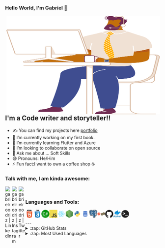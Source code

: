 ### Hello World, I'm Gabriel  👋

 <img align="right" alt="GIF" src="https://github.com/gabrielroodriz/gabrielroodriz/blob/main/code.svg?raw=true" width="500" height="320" />


## I'm a Code writer and storyteller!!
- ✍ You can find my projects here [portfolio](https://github.com/gabrielroodriz?tab=repositories)
- 🔭 I’m currently working on my first book.
- 🌱 I’m currently learning Flutter and Azure
- 👯 I’m looking to collaborate on open source
- 💬 Ask me about ... Soft Skills
- 😄 Pronouns: He/Him
- ⚡ Fun fact:I want to own a coffee shop ☕


### Talk with me, I am kinda awesome:
[<img align="left" alt="gabrielroodriz | LinkedIn" width="22px" src="https://cdn.jsdelivr.net/npm/simple-icons@v3/icons/linkedin.svg" />][linkedin]
[<img align="left" alt="gabrielroodriz | Instagram" width="22px" src="https://cdn.jsdelivr.net/npm/simple-icons@v3/icons/instagram.svg" />][instagram]
[<img align="left" alt="gabrielroodriz | Twitter" width="22px" src="https://cdn.jsdelivr.net/npm/simple-icons@v3/icons/twitter.svg" />][twitter]

<br />

### Languages and Tools:

<img align="left" alt="HTML5" width="26px" src="https://raw.githubusercontent.com/github/explore/80688e429a7d4ef2fca1e82350fe8e3517d3494d/topics/html/html.png" />
<img align="left" alt="CSS3" width="26px" src="https://raw.githubusercontent.com/github/explore/80688e429a7d4ef2fca1e82350fe8e3517d3494d/topics/css/css.png" />
<img align="left" alt="CSharp" width="26px" src="https://raw.githubusercontent.com/github/explore/80688e429a7d4ef2fca1e82350fe8e3517d3494d/topics/csharp/csharp.png" />
<img align="left" alt="JavaScript" width="26px" src="https://raw.githubusercontent.com/github/explore/80688e429a7d4ef2fca1e82350fe8e3517d3494d/topics/javascript/javascript.png" />
<img align="left" alt="React" width="26px" src="https://raw.githubusercontent.com/github/explore/80688e429a7d4ef2fca1e82350fe8e3517d3494d/topics/react/react.png" />
<img align="left" alt="Node.js" width="26px" src="https://raw.githubusercontent.com/github/explore/80688e429a7d4ef2fca1e82350fe8e3517d3494d/topics/nodejs/nodejs.png" />
<img align="left" alt="python" width="26px" src="https://raw.githubusercontent.com/github/explore/80688e429a7d4ef2fca1e82350fe8e3517d3494d/topics/python/python.png" />
<img align="left" alt="SQL" width="26px" src="https://raw.githubusercontent.com/github/explore/80688e429a7d4ef2fca1e82350fe8e3517d3494d/topics/sql/sql.png" />
<img align="left" alt="postgreSQL" width="26px" src="https://raw.githubusercontent.com/github/explore/80688e429a7d4ef2fca1e82350fe8e3517d3494d/topics/postgresql/postgresql.png" />
<img align="left" alt="Git" width="26px" src="https://raw.githubusercontent.com/github/explore/80688e429a7d4ef2fca1e82350fe8e3517d3494d/topics/git/git.png" />
<img align="left" alt="GitHub" width="26px" src="https://raw.githubusercontent.com/github/explore/78df643247d429f6cc873026c0622819ad797942/topics/github/github.png" />
<img align="left" alt="Docker" width="26px" src="https://raw.githubusercontent.com/github/explore/80688e429a7d4ef2fca1e82350fe8e3517d3494d/topics/docker/docker.png" />
<img align="left" alt="Terminal" width="26px" src="https://raw.githubusercontent.com/github/explore/80688e429a7d4ef2fca1e82350fe8e3517d3494d/topics/terminal/terminal.png" />

<br />
<br />
---

<details>
  <summary>:zap: GitHub Stats</summary>

  <img align="left" alt="Gabriel GitHub Stats" src="https://github-readme-stats.vercel.app/api?username=gabrielroodriz&show_icons=true&hide_border=true" />

</details>

<details>
  <summary>:zap: Most Used Languages</summary>

<img align="left" alt="Gabriel GitHub Top Languages" src="https://github-readme-stats.vercel.app/api/top-langs/?username=gabrielroodriz" />
 
![Gabriel's GitHub stats](https://github-readme-stats.vercel.app/api?username=gabrielroodriz&show_icons=true)

</details>

[instagram]: https://www.instagram.com/gabrielroodriz/
[linkedin]: https://linkedin.com/in/gabrielroodriz
[portfolio]: https://gabrielroodriz.github.io/profile/
[twitter]: https://twitter.com/gabrielroodriz
